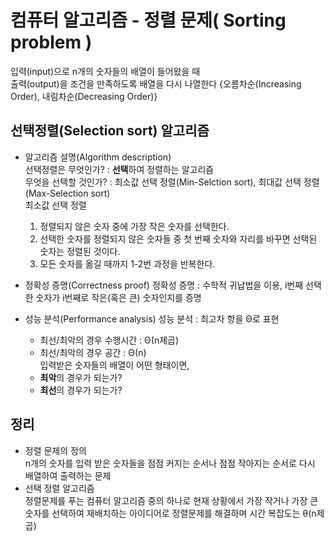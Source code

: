 # 컴퓨터 알고리즘 - 정렬 문제( Sorting problem )
입력(input)으로 n개의 숫자들의 배열이 들어왔을 때  
출력(output)을 조건을 만족하도록 배열을 다시 나열한다 {오름차순(Increasing Order), 내림차순(Decreasing Order)}

## 선택정렬(Selection sort) 알고리즘
* 알고리즘 설명(Algorithm description)  
선택정렬은 무엇인가? : **선택**하여 정렬하는 알고리즘  
무엇을 선택할 것인가? : 최소값 선택 정렬(Min-Selction sort), 최대값 선택 정렬(Max-Selection sort)  
최소값 선택 정렬
  1. 정렬되지 않은 숫자 중에 가장 작은 숫자를 선택한다.
  2. 선택한 숫자를 정렬되지 않은 숫자들 중 첫 번째 숫자와 자리를 바꾸면 선택된 숫자는 정렬된 것이다.
  3. 모든 숫자를 옮길 때까지 1-2번 과정을 반복한다.
  
* 정확성 증명(Correctness proof)
정확성 증명 : 수학적 귀납법을 이용,  i번째 선택한 숫자가 i번째로 작은(혹은 큰) 숫자인지를 증명
* 성능 분석(Performance analysis)
성능 분석 : 최고차 항을 Θ로 표현
  * 최선/최악의 경우 수행시간 : Θ(n제곱)
  * 최선/최악의 경우 공간 : Θ(n)  
 입력받은 숫자들의 배열이 어떤 형태이면,
  * **최악**의 경우가 되는가?
  * **최선**의 경우가 되는가?

## 정리
* 정렬 문제의 정의  
  n개의 숫자를 입력 받은 숫자들을 점점 커지는 순서나 점점 작아지는 순서로 다시 배열하여 출력하는 문제
* 선택 정렬 알고리즘  
  정렬문제를 푸는 컴퓨터 알고리즘 중의 하나로 현재 상황에서 가장 작거나 가장 큰 숫자를 선택하여 재배치하는 아이디어로 정렬문제를 해결하며 시간 복잡도는 θ(n제곱)
  
